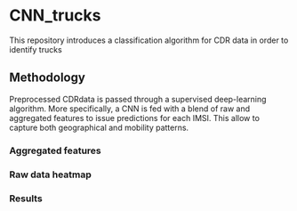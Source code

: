 # CNN_trucks
This repository introduces a classification algorithm for CDR data in order to identify trucks

## Methodology
Preprocessed CDRdata is passed through a supervised deep-learning algorithm. More specifically, a CNN is fed with a blend of raw and aggregated features to issue predictions for each IMSI.
This allow to capture both geographical and mobility patterns.

### Aggregated features
### Raw data heatmap
### Results
